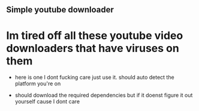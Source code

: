 ## Simple youtube downloader

# Im tired off all these youtube video downloaders that have viruses on them

- here is one I dont fucking care just use it. should auto detect the platform you're on

- should download the required dependencies but if it doenst figure it out yourself cause I dont care